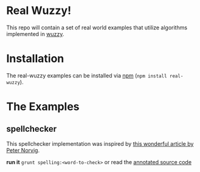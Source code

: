 # Real Wuzzy!
This repo will contain a set of real world examples that utilize algorithms implemented in [wuzzy](https://github.com/xupit3r/wuzzy).

# Installation
The real-wuzzy examples can be installed via [npm](http://npmjs.org/package/real-wuzzy) (`npm install real-wuzzy`).

# The Examples
## spellchecker
This spellchecker implementation was inspired by [this wonderful article by Peter Norvig](http://norvig.com/spell-correct.html).

**run it** `grunt spelling:<word-to-check>` or read the [annotated source code](https://cdn.rawgit.com/xupit3r/real-wuzzy/master/docs/spelling.html)
